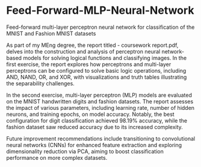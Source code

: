 # Feed-Forward-MLP-Neural-Network
Feed-forward multi-layer perceptron neural network for classification of the MNIST and Fashion MNIST datasets

As part of my MEng degree, the report titled - coursework report.pdf, delves into the construction and analysis of perceptron neural network-based models for solving logical functions and classifying images. In the first exercise, the report explores how perceptrons and multi-layer perceptrons can be configured to solve basic logic operations, including AND, NAND, OR, and XOR, with visualizations and truth tables illustrating the separability challenges.

In the second exercise, multi-layer perceptron (MLP) models are evaluated on the MNIST handwritten digits and fashion datasets. The report assesses the impact of various parameters, including learning rate, number of hidden neurons, and training epochs, on model accuracy. Notably, the best configuration for digit classification achieved 98.19% accuracy, while the fashion dataset saw reduced accuracy due to its increased complexity.

Future improvement recommendations include transitioning to convolutional neural networks (CNNs) for enhanced feature extraction and exploring dimensionality reduction via PCA, aiming to boost classification performance on more complex datasets.
